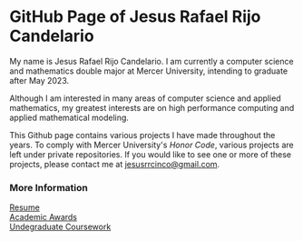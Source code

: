 # GitHub Page of Jesus Rafael Rijo Candelario

My name is Jesus Rafael Rijo Candelario. I am currently a computer science and mathematics double major at Mercer University, intending to graduate after May 2023.

Although I am interested in many areas of computer science and applied mathematics, my greatest interests are on high performance computing and applied mathematical modeling.

This Github page contains various projects I have made throughout the years. To comply with Mercer University's *Honor Code*, various projects are left under 
private repositories. If you would like to see one or more of these projects, please contact me at jesusrrcinco@gmail.com.

### More Information
[Resume](https://github.com/jesusrrc/jesusrrc/blob/main/rijo_resume.pdf) \
[Academic Awards](https://github.com/jesusrrc/jesusrrc/blob/main/awards.md) \
[Undegraduate Coursework](https://github.com/jesusrrc/jesusrrc/blob/main/course_work.md)


